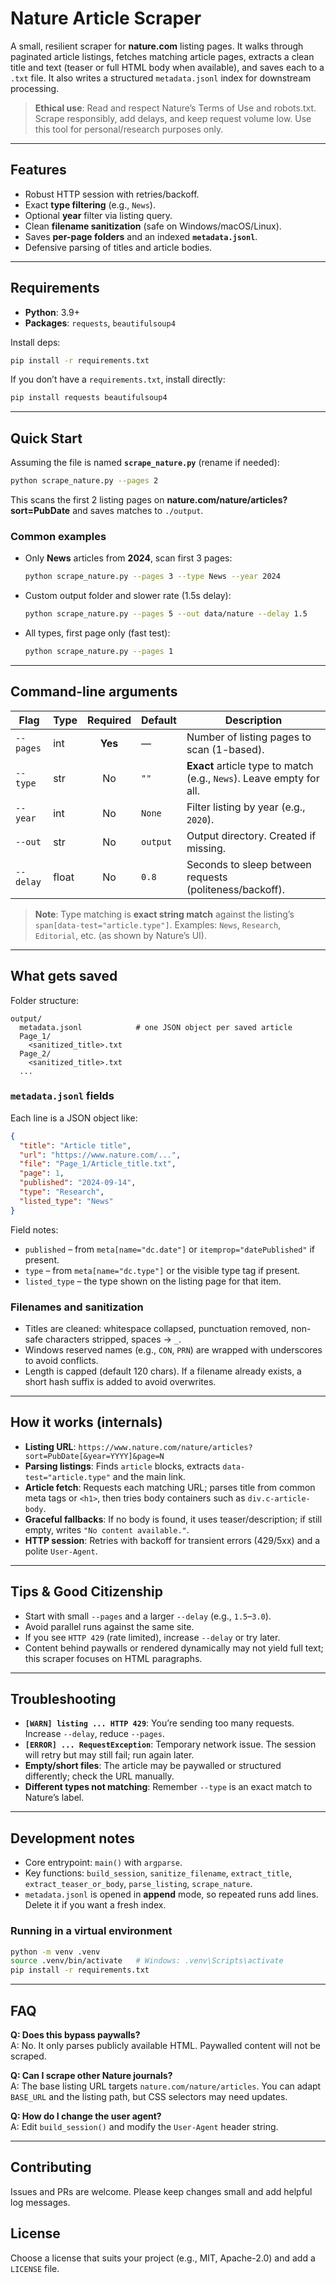# Nature Article Scraper

A small, resilient scraper for **nature.com** listing pages. It walks through paginated article listings, fetches matching article pages, extracts a clean title and text (teaser or full HTML body when available), and saves each to a `.txt` file. It also writes a structured `metadata.jsonl` index for downstream processing.

> **Ethical use**: Read and respect Nature’s Terms of Use and robots.txt. Scrape responsibly, add delays, and keep request volume low. Use this tool for personal/research purposes only.

---

## Features
- Robust HTTP session with retries/backoff.
- Exact **type filtering** (e.g., `News`).
- Optional **year** filter via listing query.
- Clean **filename sanitization** (safe on Windows/macOS/Linux).
- Saves **per-page folders** and an indexed **`metadata.jsonl`**.
- Defensive parsing of titles and article bodies.

---

## Requirements
- **Python**: 3.9+
- **Packages**: `requests`, `beautifulsoup4`

Install deps:
```bash
pip install -r requirements.txt
```
If you don’t have a `requirements.txt`, install directly:
```bash
pip install requests beautifulsoup4
```

---

## Quick Start
Assuming the file is named **`scrape_nature.py`** (rename if needed):

```bash
python scrape_nature.py --pages 2
```
This scans the first 2 listing pages on **nature.com/nature/articles?sort=PubDate** and saves matches to `./output`.

### Common examples
- Only **News** articles from **2024**, scan first 3 pages:
  ```bash
  python scrape_nature.py --pages 3 --type News --year 2024
  ```
- Custom output folder and slower rate (1.5s delay):
  ```bash
  python scrape_nature.py --pages 5 --out data/nature --delay 1.5
  ```
- All types, first page only (fast test):
  ```bash
  python scrape_nature.py --pages 1
  ```

---

## Command-line arguments
| Flag | Type | Required | Default | Description |
|---|---|:---:|---|---|
| `--pages` | int | **Yes** | — | Number of listing pages to scan (1-based). |
| `--type` | str | No | `""` | **Exact** article type to match (e.g., `News`). Leave empty for all. |
| `--year` | int | No | `None` | Filter listing by year (e.g., `2020`). |
| `--out` | str | No | `output` | Output directory. Created if missing. |
| `--delay` | float | No | `0.8` | Seconds to sleep between requests (politeness/backoff). |

> **Note**: Type matching is **exact string match** against the listing’s `span[data-test="article.type"]`. Examples: `News`, `Research`, `Editorial`, etc. (as shown by Nature’s UI).

---

## What gets saved
Folder structure:
```
output/
  metadata.jsonl            # one JSON object per saved article
  Page_1/
    <sanitized_title>.txt
  Page_2/
    <sanitized_title>.txt
  ...
```

### `metadata.jsonl` fields
Each line is a JSON object like:
```json
{
  "title": "Article title",
  "url": "https://www.nature.com/...",
  "file": "Page_1/Article_title.txt",
  "page": 1,
  "published": "2024-09-14",      
  "type": "Research",              
  "listed_type": "News"            
}
```
Field notes:
- `published` – from `meta[name="dc.date"]` or `itemprop="datePublished"` if present.
- `type` – from `meta[name="dc.type"]` or the visible type tag if present.
- `listed_type` – the type shown on the listing page for that item.

### Filenames and sanitization
- Titles are cleaned: whitespace collapsed, punctuation removed, non-safe characters stripped, spaces → `_`.
- Windows reserved names (e.g., `CON`, `PRN`) are wrapped with underscores to avoid conflicts.
- Length is capped (default 120 chars). If a filename already exists, a short hash suffix is added to avoid overwrites.

---

## How it works (internals)
- **Listing URL**: `https://www.nature.com/nature/articles?sort=PubDate[&year=YYYY]&page=N`
- **Parsing listings**: Finds `article` blocks, extracts `data-test="article.type"` and the main link.
- **Article fetch**: Requests each matching URL; parses title from common meta tags or `<h1>`, then tries body containers such as `div.c-article-body`.
- **Graceful fallbacks**: If no body is found, it uses teaser/description; if still empty, writes `"No content available."`.
- **HTTP session**: Retries with backoff for transient errors (429/5xx) and a polite `User-Agent`.

---

## Tips & Good Citizenship
- Start with small `--pages` and a larger `--delay` (e.g., `1.5`–`3.0`).
- Avoid parallel runs against the same site.
- If you see `HTTP 429` (rate limited), increase `--delay` or try later.
- Content behind paywalls or rendered dynamically may not yield full text; this scraper focuses on HTML paragraphs.

---

## Troubleshooting
- **`[WARN] listing ... HTTP 429`**: You’re sending too many requests. Increase `--delay`, reduce `--pages`.
- **`[ERROR] ... RequestException`**: Temporary network issue. The session will retry but may still fail; run again later.
- **Empty/short files**: The article may be paywalled or structured differently; check the URL manually.
- **Different types not matching**: Remember `--type` is an exact match to Nature’s label.

---

## Development notes
- Core entrypoint: `main()` with `argparse`.
- Key functions: `build_session`, `sanitize_filename`, `extract_title`, `extract_teaser_or_body`, `parse_listing`, `scrape_nature`.
- `metadata.jsonl` is opened in **append** mode, so repeated runs add lines. Delete it if you want a fresh index.

### Running in a virtual environment
```bash
python -m venv .venv
source .venv/bin/activate   # Windows: .venv\Scripts\activate
pip install -r requirements.txt
```

---

## FAQ
**Q: Does this bypass paywalls?**  
A: No. It only parses publicly available HTML. Paywalled content will not be scraped.

**Q: Can I scrape other Nature journals?**  
A: The base listing URL targets `nature.com/nature/articles`. You can adapt `BASE_URL` and the listing path, but CSS selectors may need updates.

**Q: How do I change the user agent?**  
A: Edit `build_session()` and modify the `User-Agent` header string.

---

## Contributing
Issues and PRs are welcome. Please keep changes small and add helpful log messages.

## License
Choose a license that suits your project (e.g., MIT, Apache-2.0) and add a `LICENSE` file.
